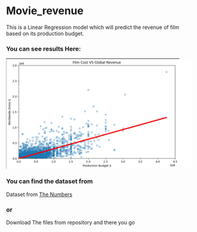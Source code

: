 # Movie_revenue
This is a Linear Regression model which will predict the revenue of film based on its production budget.

### You can see results Here:
<img align="center" src="https://github.com/Umang2510/Movie_revenue/blob/main/Graph.jpg" alt="Graph of Dataset" />


### You can find the dataset from <br>
Dataset from [The Numbers](https://www.the-numbers.com/movie/budgets)

### or
Download The files from repository and there you go
